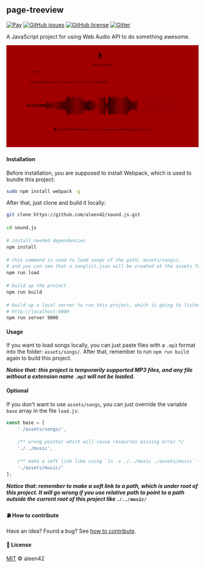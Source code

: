## page-treeview

[![Pay](https://img.shields.io/badge/%24-free-%23a10000.svg)](#) [![GitHub issues](https://img.shields.io/github/issues/aleen42/sound.js.svg)](https://github.com/aleen42/sound.js/issues) [![GitHub license](https://img.shields.io/badge/license-MIT-blue.svg)](https://raw.githubusercontent.com/aleen42/sound.js/master/LICENSE) [![Gitter](https://badges.gitter.im/aleen42/gitbook-treeview.svg)](https://gitter.im/aleen42/sound.js?utm_source=badge&utm_medium=badge&utm_campaign=pr-badge)

A JavaScript project for using Web Audio API to do something awesome.

![](./1.png)

#### Installation

Before installation, you are supposed to install Webpack, which is used to bundle this project:

```bash
sudo npm install webpack -g
```

After that, just clone and build it locally:

```bash
git clone https://github.com/aleen42/sound.js.git

cd sound.js

# install needed dependencies
npm install

# this command is used to load songs of the path: assets/songs/,
# and you can see that a songlist.json will be created at the assets folder.
npm run load

# build up the project
npm run build

# build up a local server to run this project, which is going to listen at
# http://localhost:9000
npm run server 9000
```

#### Usage

If you want to load songs locally, you can just paste files with a `.mp3` format into the folder: `assets/songs/`. After that, remember to run `npm run build` again to build this project.

***Notice that: this project is temporarily supported MP3 files, and any file without a extension name `.mp3` will not be loaded.***

#### Optional

If you don't want to use `assets/songs`, you can just override the variable `base` array in the file `load.js`:

```js
const base = [
	'./assets/songs/',
	
	/** wrong pointer which will cause resources missing error */
	'./../music',

	/** make a soft link like using `ln -s ./../music ./assets/music` */
    './assets/music/'
];
```

***Notice that: remember to make a soft link to a path, which is under root of this project. It will go wrong if you use relative path to point to a path outside the current root of this project like `./../music/`***


#### :fuelpump: How to contribute

Have an idea? Found a bug? See [how to contribute](https://aleen42.gitbooks.io/personalwiki/content/contribution.html).

#### :scroll: License

[MIT](https://aleen42.gitbooks.io/personalwiki/content/MIT.html) © aleen42
